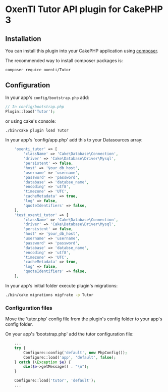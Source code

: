 # OxenTI Tutor API plugin for CakePHP 3

## Installation

You can install this plugin into your CakePHP application using [composer](http://getcomposer.org).

The recommended way to install composer packages is:

```
composer require oxenti/Tutor
```


## Configuration

In your app's `config/bootstrap.php` add:

```php
// In config/bootstrap.php
Plugin::load('Tutor');
```

or using cake's console:

```sh
./bin/cake plugin load Tutor
```

In your app's 'config/app.php' add this to your Datasources array:

```php
	'oxenti_tutor' => [
        'className' => 'Cake\Database\Connection',
        'driver' => 'Cake\Database\Driver\Mysql',
        'persistent' => false,
        'host' => 'ỳour_db_host',
        'username' => 'username',
        'password' => 'password',
        'database' => 'databse_name',
        'encoding' => 'utf8',
        'timezone' => 'UTC',
        'cacheMetadata' => true,
        'log' => false,
        'quoteIdentifiers' => false,
    ],
    'test_oxenti_tutor' => [
        'className' => 'Cake\Database\Connection',
        'driver' => 'Cake\Database\Driver\Mysql',
        'persistent' => false,
        'host' => 'ỳour_db_host',
        'username' => 'username',
        'password' => 'password',
        'database' => 'databse_name',
        'encoding' => 'utf8',
        'timezone' => 'UTC',
        'cacheMetadata' => true,
        'log' => false,
        'quoteIdentifiers' => false,
    ],
```
In your app's initial folder execute plugin's migrations:

```sh
./bin/cake migrations migfrate -p Tutor
```

### Configuration files
Move the 'tutor.php' config file from the plugin's config folder to your app's config folder.

On your app's 'bootstrap.php' add the tutor configuration file:
```php
    ...
    try {
        Configure::config('default', new PhpConfig());
        Configure::load('app', 'default', false);
    } catch (\Exception $e) {
        die($e->getMessage() . "\n");
    }

    Configure::load('tutor', 'default');
    ...
```
